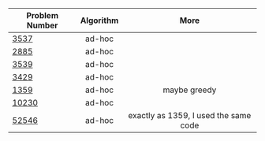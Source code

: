 | Problem Number        | Algorithm  | More |
| ------------- |:-------------:|:-------------:|
|[3537](https://quera.ir/problemset/contest/3537)| ad-hoc ||
|[2885](https://quera.ir/problemset/contest/2885)| ad-hoc ||
|[3539](https://quera.ir/problemset/contest/3539)| ad-hoc ||
|[3429](https://quera.ir/problemset/contest/3429)| ad-hoc ||
|[1359](https://quera.ir/problemset/contest/1359)| ad-hoc |maybe greedy|
|[10230](https://quera.ir/problemset/contest/10230)|ad-hoc||
|[52546](https://quera.ir/problemset/contest/52546)|ad-hoc| exactly as 1359, I used the same code
